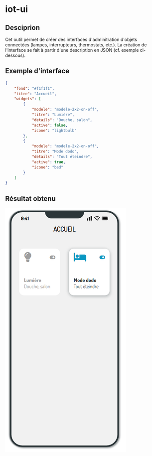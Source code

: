 # iot-ui
## Desciprion
Cet outil permet de créer des interfaces d'adminitration d'objets connectées (lampes, interrupteurs, thermostats, etc.). La création de l'interface se fait à partir d'une description en JSON (cf. exemple ci-dessous).
## Exemple d'interface
```json
{
    "fond": "#f1f1f1",
    "titre": "Accueil",
    "widgets": [
        {
            "modele": "modele-2x2-on-off",
            "titre": "Lumière",
            "details": "Douche, salon",
            "active": false,
            "icone": "lightbulb"
        },
        {
            "modele": "modele-2x2-on-off",
            "titre": "Mode dodo",
            "details": "Tout éteindre",
            "active": true,
            "icone": "bed"
        }
    ]
}
```
## Résultat obtenu
!["Interface d'exemple"](/img/iot-iu-screenshot.png)
